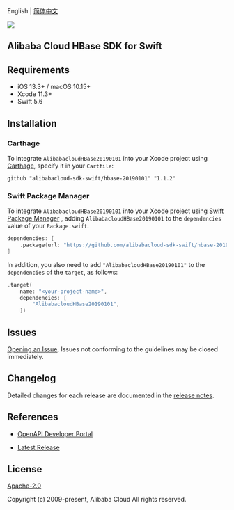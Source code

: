 English | [简体中文](README-CN.md)

![](https://aliyunsdk-pages.alicdn.com/icons/AlibabaCloud.svg)

## Alibaba Cloud HBase SDK for Swift

## Requirements

- iOS 13.3+ / macOS 10.15+
- Xcode 11.3+
- Swift 5.6

## Installation

### Carthage

To integrate `AlibabacloudHBase20190101` into your Xcode project using [Carthage](https://github.com/Carthage/Carthage), specify it in your `Cartfile`:

```ogdl
github "alibabacloud-sdk-swift/hbase-20190101" "1.1.2"
```

### Swift Package Manager

To integrate `AlibabacloudHBase20190101` into your Xcode project using [Swift Package Manager](https://swift.org/package-manager/) , adding `AlibabacloudHBase20190101` to the `dependencies` value of your `Package.swift`.

```swift
dependencies: [
    .package(url: "https://github.com/alibabacloud-sdk-swift/hbase-20190101.git", from: "1.1.2")
]
```

In addition, you also need to add `"AlibabacloudHBase20190101"` to the `dependencies` of the `target`, as follows:

```swift
.target(
    name: "<your-project-name>",
    dependencies: [
        "AlibabacloudHBase20190101",
    ])
```

## Issues

[Opening an Issue](https://github.com/alibabacloud-sdk-swift/hbase-20190101/issues/new), Issues not conforming to the guidelines may be closed immediately.

## Changelog

Detailed changes for each release are documented in the [release notes](./ChangeLog.txt).

## References

* [OpenAPI Developer Portal](https://next.api.alibabacloud.com/home)
- [Latest Release](https://github.com/alibabacloud-sdk-swift/hbase-20190101)

## License

[Apache-2.0](http://www.apache.org/licenses/LICENSE-2.0)

Copyright (c) 2009-present, Alibaba Cloud All rights reserved.

